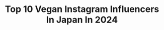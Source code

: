 ---
title: Top 10 Vegan Instagram Influencers In Japan In 2024
description: >-
  Find top vegan Instagram influencers in Japan in 2024. Most popular hashtags: #vegan #pr #japan #plantbased.
platform: Instagram
hits: 68
text_top: Discover the top-rated Instagram accounts on inBeat.
text_bottom: Our platform aggregates 68 Instagram influencers like this in Japan for you to connect with.
profiles:
  - username: "tokyovegangirl_miyu"
    fullname: >-
      Miyu🌱前本美結 Sustainable Life Creator
    bio: >-
      Sustainability ✴︎ Human rights ✴︎ Vegan 💁🏻‍♀️ サステナブルライフクリエイター🪄model✨ 🌱 地球と人と動物に優しい生活を発信 🧡 『できる人ができることをできるだけ』 🌏 100年後の未来に残って欲しいモノだけ 💭 @umtokyo manager
    location: "Japan"
    followers: 17515
    engagement: 647
    commentsToLikes: 0.014034
    id: ck0txuox7kifh0i19d2ja2pxe
    verified: false
    hashtags: "#japan, #ftwotw, #featuremeseas, #bravogreatphoto"
  - username: "yo_onityan"
    fullname: >-
      Yo Onityan 30
    bio: >-
      🇯🇵Guitarist for every where🌏 DM for Guitar Lesson,Tour,Work📩 VEGAN Sub account @onityan_yo String 🤝@ernieball
    location: "Japan"
    followers: 105985
    engagement: 342
    commentsToLikes: 0.016377
    id: ck55ky11r0cg10i11v5djmnbf
    verified: false
    hashtags: "#7stringguitar, #guitarlife, #djent, #deathmetal"
  - username: "whyte_shiori"
    fullname: >-
      中島潮里 Shiori Nakajima
    bio: >-
      Vegan Beauty salon & Vegan cafe「whyte」 Top Stylist✂︎ 海を守る為のサスティナブルアンバサダー🌍 ELLEスタイルインサイダー 自然由来で身体にも環境にも優しいコスメで自然体に過ごせるスタイルを提案🌿 #オーガニックコスメだけでメイク
    location: "Japan"
    followers: 66340
    engagement: 130
    commentsToLikes: 0.000424
    id: ck15paft8wwc60i19jyal9jpm
    verified: false
    hashtags: "#celvoke, #bob, #sustainablebeauty, #veganbeauty"
  - username: "missatoooo"
    fullname: >-
      misato komatsubara
    bio: >-
      ⛸ Japanese Icedancer 小松原美里 🇯🇵 3 times National Champion 🌱 Vegan Sponsored by #筑波記念病院 Official Ambassador of @dollynoire_japan
    location: "Japan"
    followers: 11410
    engagement: 1193
    commentsToLikes: 0.020984
    id: ck6udkka8lmir0j71o0x7grvq
    verified: false
    hashtags: "#icedance, #dreamgirls, #dollynoire, #teamkoko"
  - username: "akicocoakicoco2"
    fullname: >-
      𝒜𝓀𝒾𝒸𝑜𝒸𝑜【笑顔になるごはん】
    bio: >-
       𝓌𝒾𝓉𝒽 𝒾𝒫𝒽𝑜𝓃𝑒  𝓂𝑜𝒹: @wp_deli_recipe @wp_deli_story @veganrecipes_vcook 認定シェフ 𝒶𝓂𝒷: FoodieTable、FINC、1883syrup、日本蒸留酒酒造組合西日本支部、タイガー魔法瓶、寺岡有機農場・醸造…𝑒𝓉𝒸
    location: "Japan"
    followers: 39781
    engagement: 222
    commentsToLikes: 0.003162
    id: ck6ugkvw43mim0j71tojklfxa
    verified: false
    hashtags: "#lunchbox, #pr, #brandcollaboration, #paidpartnership"
  - username: "vegan.kurumi.shirakawa"
    fullname: >-
      白川くるみ
    bio: >-
      🍨PLANTALL inc. co_Founder @vegan.shojin.plantall 『世の中のアイスクリームのスタンダードをヴィーガンにする』 出身はKyotoの🦊⛩があるところです
    location: "Japan"
    followers: 93196
    engagement: 82
    commentsToLikes: 0.004523
    id: ckaouww8p25yx0i78ky0w4jt1
    verified: false
    hashtags: "#kyoto, #veganicecream, #japan, #plantall"
  - username: "marinoarco"
    fullname: >-
      イラストレーター/たむらあこ
    bio: >-
      🌿専売特許で犬猫お誕生日皿製作してます🎂 🌿保護猫支援してます／現在40回目🐈 🌿作品の無断転載・自身での複製は固くお断りします 🌿保護猫5犬2麗とマリア🌈のママ✨ 🌿現在オーダー受付ストップ中 🌏環境・動物愛護・健康を考えvegan修行中🔰 🐈ねこのきもちWEB MAGAZINEの記事📚
    location: "Japan"
    followers: 8106
    engagement: 1020
    commentsToLikes: 0.020581
    id: ck137ovg8cmm70i193van61pe
    verified: false
    hashtags: "#lobor, #repost, #marna, #illustratorsoninstagram"
  - username: "satisforest"
    fullname: >-
      Stefan Gerbl 🌿 Vegan Coach
    bio: >-
      I help Vegans lose weight, build lean muscle & reclaim their Health/Performance (BODY&MINDSET) 🌱💪🏻🧠⚡️📈 . ↘️BECOME A FIT VEGAN↙️
    location: "Japan"
    followers: 41636
    engagement: 276
    commentsToLikes: 0.032615
    id: ck136is8n6oua0i19uhbinil3
    verified: false
    hashtags: "#vegansofig, #vegantips, #veganpump, #plantbased"
  - username: "latelier_del"
    fullname: >-
      EL  エル
    bio: >-
      TRAVEL EAT FIT Founder CEO | Innsync Co. (株)インシンク 📷 photographer | stylist | art director 🌱 vegetarian athlete 👙 bikini competitor と、bikini屋さん
    location: "Japan"
    followers: 15080
    engagement: 250
    commentsToLikes: 0.044596
    id: ckap8x5b4q9u50i78y8qj3eli
    verified: false
    hashtags: "#foodstylist, #foodphotography, #forkfeed, #farmersmarket"
  - username: "_springram_"
    fullname: >-
      𝐡𝐚𝐥𝐮⚜️
    bio: >-
      ミーハーで色んなもののぽたくしてます👨🏻‍🦲 ㅤㅤㅤㅤ DM中々返せませんごめんなさい(;_;)
    location: "Japan"
    followers: 13803
    engagement: 111
    commentsToLikes: 0.035218
    id: ck15sbsd7c7o80i19xn4si7xm
    verified: false
    hashtags: "#vegancosmetics, #qoo10, #halu, #fff"
---